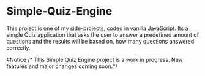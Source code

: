 # Simple-Quiz-Engine
This project is one of my side-projects, coded in vanilla JavaScript. Its a simple Quiz application that asks the user to answer a predefined amount of questions and the results will be based on, how many questions answered correctly.

#Notice
/* This Simple Quiz Engine project is a work in progress. New features and major changes coming soon.*/
